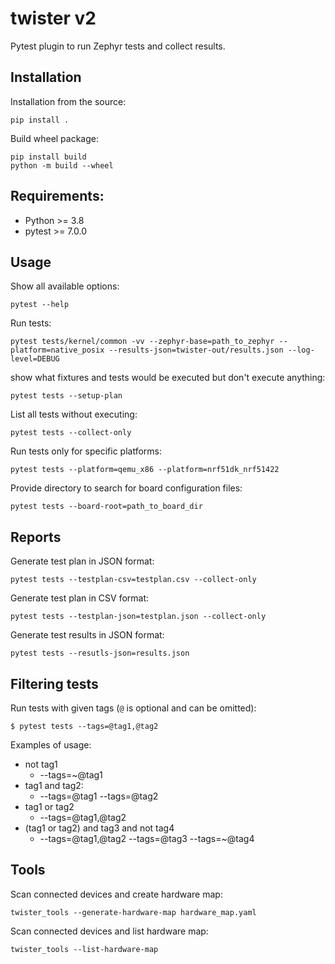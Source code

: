# twister v2

Pytest plugin to run Zephyr tests and collect results.

## Installation

Installation from the source:
```
pip install .
```

Build wheel package:
```
pip install build
python -m build --wheel
```

## Requirements:

- Python >= 3.8
- pytest >= 7.0.0

## Usage

Show all available options:
```
pytest --help
```

Run tests:
```
pytest tests/kernel/common -vv --zephyr-base=path_to_zephyr --platform=native_posix --results-json=twister-out/results.json --log-level=DEBUG
```

show what fixtures and tests would be executed but don't execute anything:
```
pytest tests --setup-plan
```

List all tests without executing:
```
pytest tests --collect-only
```

Run tests only for specific platforms:
```
pytest tests --platform=qemu_x86 --platform=nrf51dk_nrf51422
```

Provide directory to search for board configuration files:
```
pytest tests --board-root=path_to_board_dir
```

## Reports

Generate test plan in JSON format:
```
pytest tests --testplan-csv=testplan.csv --collect-only
```

Generate test plan in CSV format:
```
pytest tests --testplan-json=testplan.json --collect-only
```

Generate test results in JSON format:
```
pytest tests --resutls-json=results.json
```

## Filtering tests

Run tests with given tags (`@` is optional and can be omitted):
```
$ pytest tests --tags=@tag1,@tag2
```

Examples of usage:

* not tag1
  * --tags=~@tag1
* tag1 and tag2:
  * --tags=@tag1 --tags=@tag2
* tag1 or tag2
  * --tags=@tag1,@tag2
* (tag1 or tag2) and tag3 and not tag4
  * --tags=@tag1,@tag2 --tags=@tag3 --tags=~@tag4

## Tools

Scan connected devices and create hardware map:
```
twister_tools --generate-hardware-map hardware_map.yaml
```

Scan connected devices and list hardware map:
```
twister_tools --list-hardware-map
```
